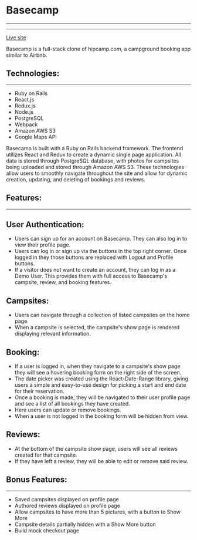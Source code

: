 # Basecamp
---
---

[Live site](https://base-camp.herokuapp.com/)

Basecamp is a full-stack clone of hipcamp.com, a campground booking app similar to Airbnb.


Technologies:
---
---

* Ruby on Rails
* React.js
* Redux.js
* Node.js
* PostgreSQL
* Webpack
* Amazon AWS S3
* Google Maps API

Basecamp is built with a Ruby on Rails backend framework. The frontend utilizes React and Redux to create a dynamic single page application. All data is stored through PostgreSQL database, with photos for campsites being uploaded and stored through Amazon AWS S3. These technologies allow users to smoothly navigate throughout the site and allow for dynamic creation, updating, and deleting of bookings and reviews.


Features:
---
---

User Authentication:
---

* Users can sign up for an account on Basecamp. They can also log in to view their profile page.
* Users can log in or sign up via the buttons in the top right corner. Once logged in they those buttons are replaced with Logout and Profile buttons. 
* If a visitor does not want to create an account, they can log in as a Demo User. This provides them with full access to Basecamp's campsite, review, and booking features.


Campsites:
---

* Users can navigate through a collection of listed campsites on the home page.
* When a campsite is selected, the campsite's show page is rendered displaying relevant information.


Booking:
---

* If a user is logged in, when they navigate to a campsite's show page they will see a hovering booking form on the right side of the screen.
* The date picker was created using the React-Date-Range library, giving users a simple and easy-to-use design for picking a start and end date for their reservation.
* Once a booking is made, they will be navigated to their user profile page and see a list of all bookings they have created.
* Here users can update or remove bookings.
* When a user is not logged in the booking form will be hidden from view.

Reviews:
---

* At the bottom of the campsite show page, users will see all reviews created for that campsite.
* If they have left a review, they will be able to edit or remove said review.


Bonus Features:
---
---

* Saved campsites displayed on profile page
* Authored reviews displayed on profile page
* Allow campsites to have more than 5 pictures, with a button to Show More
* Campsite details partially hidden with a Show More button
* Build mock checkout page

